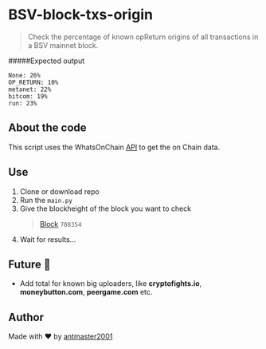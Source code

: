 # BSV-block-txs-origin

> Check the percentage of known opReturn origins of all transactions in a BSV mainnet block.

#####Expected output

```
None: 26%
OP_RETURN: 10%
metanet: 22%
bitcom: 19%
run: 23%
```
## About the code
This script uses the WhatsOnChain [API](https://developers.whatsonchain.com/#rate-limits) to get the on Chain data.

## Use 

1. Clone or download repo
2. Run the ``main.py``
3. Give the blockheight of the block you want to check
   >  [Block](https://whatsonchain.com/block/00000000000000000bc2e6618c47ec9bba05b33be4c5699cfe10c8b8aa139783) ``708354``
4. Wait for results...

## Future 🔮
- Add total for known big uploaders, like **cryptofights.io**, **moneybutton.com**, **peergame.com** etc.

## Author
Made with :heart: by [antmaster2001](https://github.com/antmaster2001)